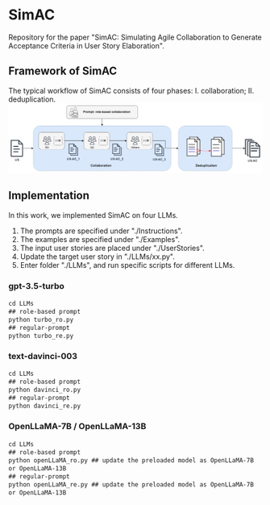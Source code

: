 # SimAC
Repository for the paper "SimAC: Simulating Agile Collaboration to Generate Acceptance Criteria in User Story Elaboration".
## Framework of SimAC
The typical workflow of SimAC consists of four phases: I. collaboration; II. deduplication.
![alt text](https://github.com/liyishu0308/SimAC/blob/main/img/workflow.jpg?raw=true)
## Implementation
In this work, we implemented SimAC on four LLMs.
1. The prompts are specified under "./Instructions".
2. The examples are specified under "./Examples".
3. The input user stories are placed under "./UserStories".
4. Update the target user story in "./LLMs/xx.py".
5. Enter folder "./LLMs", and run specific scripts for different LLMs.
### gpt-3.5-turbo
```
cd LLMs
## role-based prompt
python turbo_ro.py
## regular-prompt
python turbo_re.py
```
### text-davinci-003
```
cd LLMs
## role-based prompt
python davinci_ro.py
## regular-prompt
python davinci_re.py
```
### OpenLLaMA-7B / OpenLLaMA-13B
```
cd LLMs
## role-based prompt
python openLLaMA_ro.py ## update the preloaded model as OpenLLaMA-7B or OpenLLaMA-13B
## regular-prompt
python openLLaMA_re.py ## update the preloaded model as OpenLLaMA-7B or OpenLLaMA-13B
```
